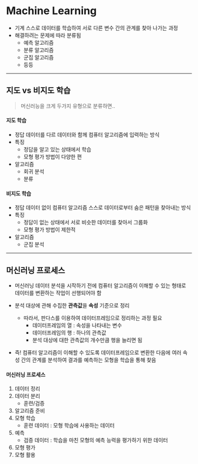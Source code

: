# Machine Learning 

* 기계 스스로 데이터를 학습하여 서로 다른 변수 간의 관계를 찾아 나가는 과정
* 해결하려는 문제에 따라 분류됨
  * 예측 알고리즘
  * 분류 알고리즘
  * 군집 알고리즘
  * 등등



---



## 지도 vs 비지도 학습

> 머신러능을 크게 두가지 유형으로 분류하면..

#### 지도 학습

* 정답 데이터를 다르 데이터와 함께 컴퓨터 알고리즘에 입력하는 방식
* 특징
  * 정답을 알고 있는 상태에서 학습
  * 모형 평가 방법이 다양한 편
* 알고리즘
  * 회귀 분석
  * 분류

#### 비지도 학습

* 정답 데이터 없이 컴퓨터 알고리즘 스스로 데이터로부터 숨은 패턴을 찾아내는 방식
* 특징
  * 정답이 없는 상태에서 서로 비슷한 데이터를 찾아서 그룹화
  * 모형 평가 방법이 제한적
* 알고리즘
  * 군집 분석



---



## 머신러닝 프로세스

* 머신러닝 데이터 분석을 시작하기 전에 컴퓨터 알고리즘이 이해할 수 있는 형태로 데이터를 변환하는 작업이 선행되어야 함
* 분석 대상에 관해 수집한 **관측값**을 **속성** 기준으로 정리
  * 따라서, 판다스를 이용하여 데이터프레임으로 정리하는 과정 필요
    * 데이터프레임의 열 : 속성을 나타내는 변수
    * 데이터프레임의 행 : 하나의 관측값
    * 분석 대상에 대한 관측값의 개수만큼 행을 늘리면 됨

* 즉! 컴퓨터 알고리즘이 이해할 수 있도록 데이터프레임으로 변환한 다음에 여러 속성 간의 관계를 분석하여 결과를 예측하는 모형을 학습을 통해 찾음

#### 머신러닝 프로세스

1. 데이터 정리
2. 데이터 분리
   * 훈련/검증
3. 알고리즘 준비
4. 모형 학습
   * 훈련 데이터 : 모형 학습에 사용하는 데이터
5. 예측
   * 검증 데이터 : 학습을 마친 모형의 예측 능력을 평가하기 위한 데이터
6. 모형 평가
7. 모형 활용